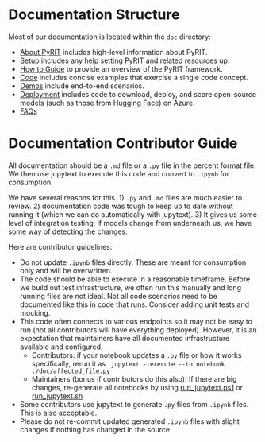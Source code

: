 # Documentation Structure

Most of our documentation is located within the `doc` directory:

- [About PyRIT](./about_pyrit.md) includes high-level information about PyRIT.
- [Setup](./setup/) includes any help setting PyRIT and related resources up.
- [How to Guide](./how_to_guide.ipynb) to provide an overview of the PyRIT framework.
- [Code](./code) includes concise examples that exercise a single code concept.
- [Demos](./demo) include end-to-end scenarios.
- [Deployment](./deployment/) includes code to download, deploy, and score open-source models (such as those from Hugging Face) on Azure.
- [FAQs](./faqs.md)

# Documentation Contributor Guide

All documentation should be a `.md` file or a `.py` file in the percent format file. We then use jupytext to execute this code and convert to `.ipynb` for consumption.

We have several reasons for this. 1) `.py` and `.md` files are much easier to review. 2) documentation code was tough to keep up to date without running it (which we can do automatically with jupytext). 3) It gives us some level of integration testing; if models change from underneath us, we have some way of detecting the changes.

Here are contributor guidelines:

- Do not update `.ipynb` files directly. These are meant for consumption only and will be overwritten.
- The code should be able to execute in a reasonable timeframe. Before we build out test infrastructure, we often run this manually and long running files are not ideal. Not all code scenarios need to be documented like this in code that runs. Consider adding unit tests and mocking.
- This code often connects to various endpoints so it may not be easy to run (not all contributors will have everything deployed). However, it is an expectation that maintainers have all documented infrastructure available and configured.
  - Contributors: if your notebook updates a `.py` file or how it works specifically, rerun it as ` jupytext --execute --to notebook  ./doc/affected_file.py`
  - Maintainers (bonus if contributors do this also): If there are big changes, re-generate all notebooks by using [run_jupytext.ps1](./run_jupytext.ps1) or [run_jupytext.sh](./run_jupytext.sh)
- Some contributors use jupytext to generate `.py` files from `.ipynb` files. This is also acceptable.
- Please do not re-commit updated generated `.ipynb` files with slight changes if nothing has changed in the source